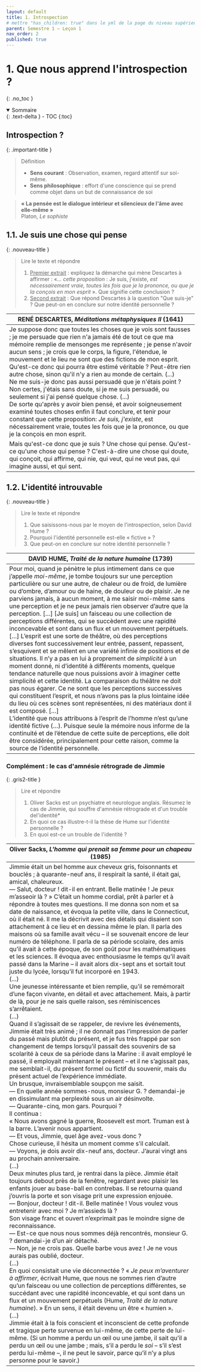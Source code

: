 ```yaml
---
layout: default
title: 1. Introspection
# mettre "has_children: true" dans le yml de la page du niveau supérieur
parent: Semestre 1 – Leçon 1
nav_order: 2
published: true
---
```

# 1. Que nous apprend l'introspection ?
{: .no_toc }

<details open markdown="block">
  <summary>
    Sommaire
  </summary>
  {: .text-delta }
- TOC
{:toc}
</details>

## Introspection ?

{: .important-title }
> Définition
>
> - **Sens courant** : Observation, examen, regard attentif sur soi-même.
> - **Sens philosophique** : effort d'une conscience qui se prend comme objet dans un but de connaissance de soi

> **« La pensée est le dialogue intérieur et silencieux de l'âme avec elle-même »**  
> Platon, *Le sophiste*

## 1.1. Je suis une chose qui pense 

{: .nouveau-title }
> Lire le texte et répondre
> 
> 1. <u>Premier extrait</u> : expliquez la démarche qui mène Descartes à affirmer :  «*... cette proposition* : Je suis, j'existe, *est nécessairement vraie, toutes les fois que je la prononce, ou que je la conçois en mon esprit* ». Que signifie cette conclusion ?
> 2. <u>Second extrait</u> : Que répond Descartes à la question "Que suis-je" ? Que peut-on en conclure sur notre identité personnelle ?

| RENÉ DESCARTES, *Méditations métaphysiques II* (1641)        |
| ------------------------------------------------------------ |
| Je suppose donc que toutes les choses que je vois sont fausses ; je me persuade que rien n'a jamais été de tout ce que ma mémoire remplie de mensonges me représente ; je pense n'avoir aucun sens ; je crois que le corps, la figure, l'étendue, le mouvement et le lieu ne sont que des fictions de mon esprit. Qu'est-ce donc qui pourra être estimé véritable ? Peut-être rien autre chose, sinon qu'il n'y a rien au monde de certain. (...) <br />Ne me suis-je donc pas aussi persuadé que je n'étais point ? Non certes, j'étais sans doute, si je me suis persuadé, ou seulement si j'ai pensé quelque chose. (...) <br />De sorte qu'après y avoir bien pensé, et avoir soigneusement examiné toutes choses enfin il faut conclure, et tenir pour constant que cette proposition: *Je suis, j'existe*, est nécessairement vraie, toutes les fois que je la prononce, ou que je la conçois en mon esprit. |
| Mais qu'est-ce donc que je suis ? Une chose qui pense. Qu'est-ce qu'une chose qui pense ? C'est-à-dire une chose qui doute, qui conçoit, qui affirme, qui nie, qui veut, qui ne veut pas, qui imagine aussi, et qui sent. |


## 1.2. L'identité introuvable

{: .nouveau-title }
> Lire le texte et répondre
> 
> 1. Que saisissons-nous par le moyen de l'introspection, selon David Hume ?
> 2. Pourquoi l'identité personnelle est-elle « fictive » ?
> 3. Que peut-on en conclure sur notre identité personnelle ?

| DAVID HUME, *Traité de la nature humaine* (1739)             |
| ------------------------------------------------------------ |
| Pour moi, quand je pénètre le plus intimement dans ce que j’appelle *moi-même*, je tombe toujours sur une perception particulière ou sur une autre, de chaleur ou de froid, de lumière ou d’ombre, d’amour ou de haine, de douleur ou de plaisir. Je ne parviens jamais, à aucun moment, à me saisir moi-même sans une perception et je ne peux jamais rien observer d’autre que la perception. […] [Je suis] un faisceau ou une collection de perceptions différentes, qui se succèdent avec une rapidité inconcevable et sont dans un flux et un mouvement perpétuels. […] L’esprit est une sorte de théâtre, où des perceptions diverses font successivement leur entrée, passent, repassent, s’esquivent et se mêlent en une variété infinie de positions et de situations. Il n’y a pas en lui à proprement de *simplicité* à un moment donné, ni d’identité à différents moments, quelque tendance naturelle que nous puissions avoir à imaginer cette simplicité et cette identité. La comparaison du théâtre ne doit pas nous égarer. Ce ne sont que les perceptions successives qui constituent l’esprit, et nous n’avons pas la plus lointaine idée du lieu où ces scènes sont représentées, ni des matériaux dont il est composé. […]<br/>L’identité que nous attribuons à l’esprit de l’homme n’est qu’une identité fictive (…). Puisque seule la mémoire nous informe de la continuité et de l’étendue de cette suite de perceptions, elle doit être considérée, principalement pour cette raison, comme la source de l’identité personnelle. |

### Complément : le cas d'amnésie rétrograde de Jimmie

{: .gris2-title }
> Lire et répondre
>
> 1. Oliver Sacks est un psychiatre et neurologue anglais. Résumez le cas de Jimmie, qui souffre d'amnésie rétrograde et d'un trouble del'identité* 
> 2. En quoi ce cas illustre-t-il la thèse de Hume sur l'identité personnelle ?
> 3. En quoi est-ce un trouble de l'identité ?

| Oliver Sacks, *L'homme qui prenait sa femme pour un chapeau* (1985) |
| ------------------------------------------------------------ |
| Jimmie était un bel homme aux cheveux gris, foisonnants et bouclés ; à quarante-neuf ans, il respirait la santé, il était gai, amical, chaleureux. <br/>— Salut, docteur ! dit-il en entrant. Belle matinée ! Je peux m’asseoir là ? » C’était un homme cordial, prêt à parler et à répondre à toutes mes questions. Il me donna son nom et sa date de naissance, et évoqua la petite ville, dans le Connecticut, où il était né. Il me la décrivit avec des détails qui disaient son attachement à ce lieu et en dessina même le plan. Il parla des maisons où sa famille avait vécu – il se souvenait encore de leur numéro de téléphone. Il parla de sa période scolaire, des amis qu’il avait à cette époque, de son goût pour les mathématiques et les sciences. Il évoqua avec enthousiasme le temps qu’il avait passé dans la Marine – il avait alors dix-sept ans et sortait tout juste du lycée, lorsqu’il fut incorporé en 1943. <br/>(...)<br />Une jeunesse intéressante et bien remplie, qu’il se remémorait d’une façon vivante, en détail et avec attachement. Mais, à partir de là, pour je ne sais quelle raison, ses réminiscences s’arrêtaient.<br /> (...)<br/>Quand il s’agissait de se rappeler, de revivre les événements, Jimmie était très animé ; il ne donnait pas l’impression de parler du passé mais plutôt du présent, et je fus très frappé par son changement de temps lorsqu’il passait des souvenirs de sa scolarité à ceux de sa période dans la Marine : il avait employé le passé, il employait maintenant le présent – et il ne s’agissait pas, me semblait-il, du présent formel ou fictif du souvenir, mais du présent actuel de l’expérience immédiate. <br/>Un brusque, invraisemblable soupçon me saisit. <br/>— En quelle année sommes-nous, monsieur G. ? demandai-je en dissimulant ma perplexité sous un air désinvolte. <br/>— Quarante-cinq, mon gars. Pourquoi ? <br/>Il continua : <br/>« Nous avons gagné la guerre, Roosevelt est mort. Truman est à la barre. L’avenir nous appartient. <br/>— Et vous, Jimmie, quel âge avez-vous donc ? <br/>Chose curieuse, il hésita un moment comme s’il calculait. <br/>— Voyons, je dois avoir dix-neuf ans, docteur. J’aurai vingt ans au prochain anniversaire. <br/>(...) <br/>Deux minutes plus tard, je rentrai dans la pièce. Jimmie était toujours debout près de la fenêtre, regardant avec plaisir les enfants jouer au base-ball en contrebas. Il se retourna quand j’ouvris la porte et son visage prit une expression enjouée. <br/>— Bonjour, docteur ! dit-il. Belle matinée ! Vous voulez vous entretenir avec moi ? Je m’assieds là ? <br/>Son visage franc et ouvert n’exprimait pas le moindre signe de reconnaissance. <br/>— Est-ce que nous nous sommes déjà rencontrés, monsieur G. ? demandai-je d’un air détaché. <br/>— Non, je ne crois pas. Quelle barbe vous avez ! Je ne vous aurais pas oublié, docteur. <br/>(...) <br/>En quoi consistait une vie déconnectée ? « *Je peux m’aventurer à affirmer*, écrivait Hume, que nous ne sommes rien d’autre qu’un faisceau ou une collection de perceptions différentes, se succédant avec une rapidité inconcevable, et qui sont dans un flux et un mouvement perpétuels (Hume, *Traité de la nature humaine*). » En un sens, il était devenu un être « humien ». <br/>(...) <br/>Jimmie était à la fois conscient et inconscient de cette profonde et tragique perte survenue en lui-même, de cette perte de lui-même. (Si un homme a perdu un œil ou une jambe, il sait qu’il a perdu un œil ou une jambe ; mais, s’il a perdu le *soi* – s’il s’est perdu lui-même –, il ne peut le savoir, parce qu’il n’y a plus personne pour le savoir.) |
